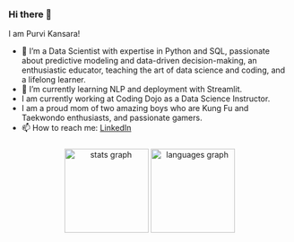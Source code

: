 ### Hi there 👋

I am Purvi Kansara!

- 🔭 I’m a Data Scientist with expertise in Python and SQL, passionate about predictive modeling and data-driven decision-making, an enthusiastic educator, teaching the art of data science and coding, and a lifelong learner.
- 🌱 I’m currently learning NLP and deployment with Streamlit.
- I am currently working at Coding Dojo as a Data Science Instructor.
- I am a proud mom of two amazing boys who are Kung Fu and Taekwondo enthusiasts, and passionate gamers.
- 📫 How to reach me: [LinkedIn](https://www.linkedin.com/in/purvikansara/)

###

<div align="center">
  <img src="https://github-readme-stats.vercel.app/api?username=purvikansara&hide_title=false&hide_rank=false&show_icons=true&include_all_commits=true&count_private=true&disable_animations=false&theme=dracula&locale=en&hide_border=false" height="150" alt="stats graph"  />
  <img src="https://github-readme-stats.vercel.app/api/top-langs?username=purvikansara&locale=en&hide_title=false&layout=compact&card_width=320&langs_count=5&theme=dracula&hide_border=false" height="150" alt="languages graph"  />
</div>
<img src="https://komarev.com/ghpvc/?username=purvikansara&style=flat-square&color=blue" alt=""/>

###

###


